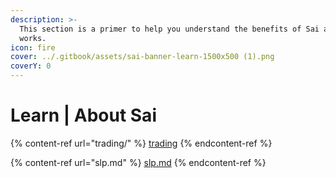 ```yaml
---
description: >-
  This section is a primer to help you understand the benefits of Sai and how it
  works.
icon: fire
cover: ../.gitbook/assets/sai-banner-learn-1500x500 (1).png
coverY: 0
---
```


# Learn | About Sai



{% content-ref url="trading/" %}
[trading](trading/)
{% endcontent-ref %}

{% content-ref url="slp.md" %}
[slp.md](slp.md)
{% endcontent-ref %}

